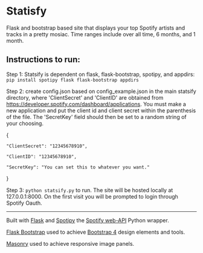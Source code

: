 # Statisfy

Flask and bootstrap based site that displays your top Spotify artists and tracks in a pretty mosiac. Time ranges include over all time, 6 months, and 1 month.

Instructions to run:
---
Step 1: Statsify is dependent on flask, flask-bootstrap, spotipy, and appdirs:
```pip install spotipy flask flask-bootstrap appdirs```

Step 2: create config.json based on config_example.json in the main statsify directory, where 'ClientSecret' and 'ClientID' are obtained from https://developer.spotify.com/dashboard/applications. You must make a new application and put the client id and client secret within the parenthesis of the file. The 'SecretKey' field should then be set to a random string of your choosing.

{

	"ClientSecret": "12345678910", 
	
	"ClientID": "12345678910",
	
	"SecretKey": "You can set this to whatever you want."
	
}

Step 3: `python statsify.py` to run. The site will be hosted locally at 127.0.0.1:8000. On the first visit you will be prompted to login through Spotify Oauth.

___
Built with [Flask](http://flask.pocoo.org/) and [Spotipy]() the [Spotify web-API](https://developer.spotify.com/web-api/) Python wrapper.

[Flask Bootstrap](https://pythonhosted.org/Flask-Bootstrap/) used to achieve [Bootstrap 4](http://getbootstrap.com/) design elements and tools.

[Masonry](https://masonry.desandro.com/) used to achieve responsive image panels.

